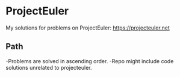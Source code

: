 # ProjectEuler

My solutions for problems on ProjectEuler: https://projecteuler.net

## Path

-Problems are solved in ascending order.
-Repo might include code solutions unrelated to projecteuler.